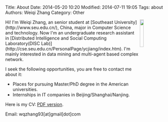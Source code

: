 Title: About
Date: 2014-05-20 10:20
Modified: 2014-07-11 19:05
Tags: about
Authors: Weiqi Zhang
Category: Other

<img src="/pic/my_photo.jpg" align="right" width="15%">
Hi! I'm Weiqi Zhang, an senior student at [Southeast University](http://www.seu.edu.cn/), China, major in Computer Science and technology. Now I'm an undergraduate research assistant in [Distributed Intelligence and Social Computing Laboratory(DISC Lab)](http://cse.seu.edu.cn/PersonalPage/ycjiang/index.htm).
I'm mainly interested in data mining and multi-agent based complex network.

I seek the following opportunities, you are free to contact me about it:  

* Places for pursuing Master/PhD degree in the American universities. 
* Internships in IT companies in Beijing/Shanghai/Nanjing.


Here is my CV: [PDF version](http://www.wqzhang.com/materials/cv.pdf).

Email: wqzhang93[at]gmail[dot]com




